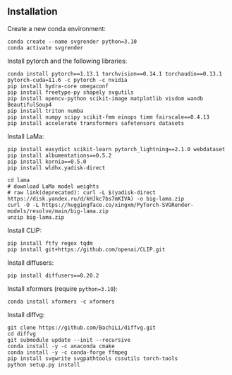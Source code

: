## Installation

Create a new conda environment:

```shell
conda create --name svgrender python=3.10
conda activate svgrender
```

Install pytorch and the following libraries:

```shell
conda install pytorch==1.13.1 torchvision==0.14.1 torchaudio==0.13.1 pytorch-cuda=11.6 -c pytorch -c nvidia
pip install hydra-core omegaconf 
pip install freetype-py shapely svgutils
pip install opencv-python scikit-image matplotlib visdom wandb BeautifulSoup4
pip install triton numba
pip install numpy scipy scikit-fmm einops timm fairscale==0.4.13
pip install accelerate transformers safetensors datasets
```

Install LaMa:

```shell
pip install easydict scikit-learn pytorch_lightning==2.1.0 webdataset
pip install albumentations==0.5.2
pip install kornia==0.5.0
pip install wldhx.yadisk-direct

cd lama
# download LaMa model weights
# raw link(deprecated): curl -L $(yadisk-direct https://disk.yandex.ru/d/kHJkc7bs7mKIVA) -o big-lama.zip
curl -O -L https://huggingface.co/xingxm/PyTorch-SVGRender-models/resolve/main/big-lama.zip
unzip big-lama.zip
```

Install CLIP:

```shell
pip install ftfy regex tqdm
pip install git+https://github.com/openai/CLIP.git
```

Install diffusers:

```shell
pip install diffusers==0.20.2
```

Install xformers (require `python=3.10`):

```shell
conda install xformers -c xformers
```

Install diffvg:

```shell
git clone https://github.com/BachiLi/diffvg.git
cd diffvg
git submodule update --init --recursive
conda install -y -c anaconda cmake
conda install -y -c conda-forge ffmpeg
pip install svgwrite svgpathtools cssutils torch-tools
python setup.py install
```